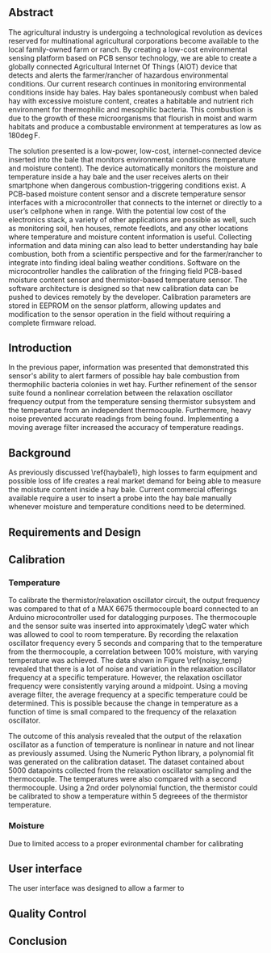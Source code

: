 #

## Abstract
The agricultural industry is undergoing a technological revolution as devices reserved for multinational agricultural corporations become available to the local family-owned farm or ranch.
By creating a low-cost environmental sensing platform based on PCB sensor technology, we are able to create a globally connected Agricultural Internet Of Things (AIOT) device that detects and alerts the farmer/rancher of hazardous environmental conditions.
Our current research continues in monitoring environmental conditions inside hay bales.
Hay bales spontaneously combust when baled hay with excessive moisture content, creates a habitable and nutrient rich environment for thermophilic and mesophilic bacteria.
This combustion is due to the growth of these microorganisms that flourish in moist and warm habitats and produce a combustable environment at temperatures as low as 180$\deg$F.

The solution presented is a low-power, low-cost, internet-connected device inserted into the bale that monitors environmental conditions (temperature and moisture content).
The device automatically monitors the moisture and temperature inside a hay bale and the user receives alerts on their smartphone when dangerous combustion-triggering conditions exist.
A PCB-based moisture content sensor and a discrete temperature sensor interfaces with a microcontroller that connects to the internet or directly to a user’s cellphone when in range.
With the potential low cost of the electronics stack, a variety of other applications are possible as well, such as monitoring soil, hen houses, remote feedlots, and any other locations where temperature and moisture content information is useful.
Collecting information and data mining can also lead to better understanding hay bale combustion, both from a scientific perspective and for the farmer/rancher to integrate into finding ideal baling weather conditions.
Software on the microcontroller handles the  calibration of the fringing field PCB-based moisture content sensor and thermistor-based temperature sensor.
The software architecture is designed so that new calibration data can be pushed to devices remotely by the developer.
Calibration parameters are stored in EEPROM on the sensor platform, allowing updates and modification to the sensor operation in the field without requiring a complete firmware reload.

## Introduction
In the previous paper, information was presented that demonstrated this sensor's ability to alert farmers of possible hay bale combustion from thermophilic bacteria colonies in wet hay. Further refinement of the sensor suite found a nonlinear correlation between the relaxation oscillator frequency output from the temperature sensing thermistor subsystem and the temperature from an independent thermocouple. Furthermore, heavy noise prevented accurate readings from being found. Implementing a moving average filter increased the accuracy of temperature readings.

## Background
As previously discussed \ref{haybale1}, high losses to farm equipment and possible loss of life creates a real market demand for being able to measure the moisture content inside a hay bale. Current commercial offerings available require a user to insert a probe into the hay bale manually whenever moisture and temperature conditions need to be determined.

## Requirements and Design

## Calibration
### Temperature
To calibrate the thermistor/relaxation oscillator circuit, the output frequency was compared to that of a MAX 6675 thermocouple board connected to an Arduino microcontroller used for datalogging purposes. The thermocouple and the sensor suite was inserted into approximately \degC water which was allowed to cool to room temperature. By recording the relaxation oscillator frequency every 5 seconds and comparing that to the temperature from the thermocouple, a correlation between 100% moisture, with varying temperature was achieved. The data shown in Figure \ref{noisy_temp} revealed that there is a lot of noise and variation in the relaxation oscillator frequency at a specific temperature. However, the relaxation oscillator frequency were consistently varying around a midpoint. Using a moving average filter, the average frequency at a specific temperature could be determined. This is possible because the change in temperature as a function of time is small compared to the frequency of the relaxation oscillator.

The outcome of this analysis revealed that the output of the relaxation oscillator as a function of temperature is nonlinear in nature and not linear as previously assumed. Using the Numeric Python library, a polynomial fit was generated on the calibration dataset. The dataset contained about 5000 datapoints collected from the relaxation oscillator sampling and the thermocouple. The temperatures were also compared with a second thermocouple. Using a 2nd order polynomial function, the thermistor could be calibrated to show a temperature within 5 degreees of the thermistor temperature.

### Moisture
Due to limited access to a proper evironmental chamber for calibrating 

## User interface
The user interface was designed to allow a farmer to

## Quality Control

## Conclusion
